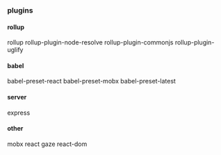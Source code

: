 ### plugins

#### rollup
rollup rollup-plugin-node-resolve rollup-plugin-commonjs rollup-plugin-uglify

#### babel
babel-preset-react babel-preset-mobx babel-preset-latest

#### server
express

#### other
mobx react gaze react-dom
